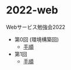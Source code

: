 # 2022-web
Webサービス勉強会2022

- 第0回 (環境構築回)
  - [手順](https://github.com/kmc-jp/2022-web/tree/main/welcome)
- 第1回
  - [手順](https://github.com/kmc-jp/2022-web/tree/main/section-template/section-01)
